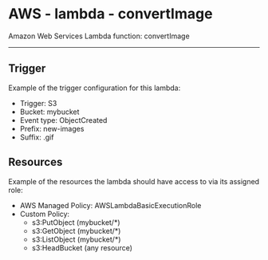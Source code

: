 # AWS - lambda - convertImage

Amazon Web Services Lambda function: convertImage

----

## Trigger

Example of the trigger configuration for this lambda:

- Trigger: S3
- Bucket: mybucket
- Event type: ObjectCreated
- Prefix: new-images
- Suffix: .gif

## Resources

Example of the resources the lambda should have access to via its assigned role:

- AWS Managed Policy: AWSLambdaBasicExecutionRole
- Custom Policy:
  - s3:PutObject (mybucket/*)
  - s3:GetObject (mybucket/*)
  - s3:ListObject (mybucket/*)
  - s3:HeadBucket (any resource)

